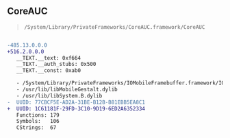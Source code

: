 ## CoreAUC

> `/System/Library/PrivateFrameworks/CoreAUC.framework/CoreAUC`

```diff

-485.13.0.0.0
+516.2.0.0.0
   __TEXT.__text: 0xf664
   __TEXT.__auth_stubs: 0x500
   __TEXT.__const: 0xab0

   - /System/Library/PrivateFrameworks/IOMobileFramebuffer.framework/IOMobileFramebuffer
   - /usr/lib/libMobileGestalt.dylib
   - /usr/lib/libSystem.B.dylib
-  UUID: 77CBCF5E-AD2A-31BE-B12B-B81EBB5EA8C1
+  UUID: 1C61181F-29FD-3C10-9D19-6ED2A6352334
   Functions: 179
   Symbols:   106
   CStrings:  67

```
